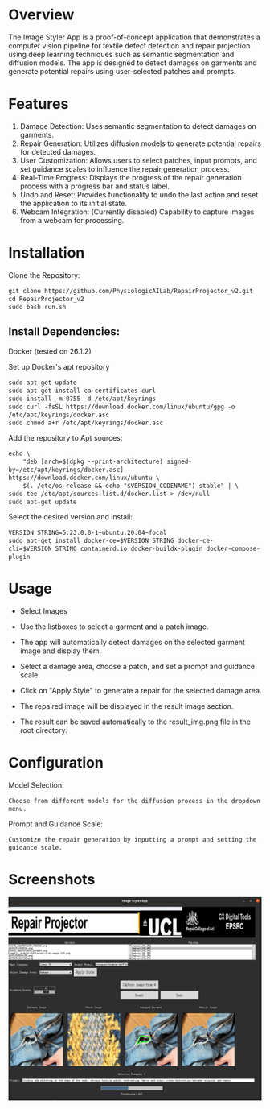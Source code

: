# Overview
The Image Styler App is a proof-of-concept application that demonstrates a computer vision pipeline for textile defect detection and repair projection using deep learning techniques such as semantic segmentation and diffusion models. The app is designed to detect damages on garments and generate potential repairs using user-selected patches and prompts.

# Features
1. Damage Detection: Uses semantic segmentation to detect damages on garments.
2. Repair Generation: Utilizes diffusion models to generate potential repairs for detected damages.
3. User Customization: Allows users to select patches, input prompts, and set guidance scales to influence the repair generation process.
4. Real-Time Progress: Displays the progress of the repair generation process with a progress bar and status label.
5. Undo and Reset: Provides functionality to undo the last action and reset the application to its initial state.
6. Webcam Integration: (Currently disabled) Capability to capture images from a webcam for processing.

# Installation
Clone the Repository:

    git clone https://github.com/PhysiologicAILab/RepairProjector_v2.git
    cd RepairProjector_v2
    sudo bash run.sh


## Install Dependencies:

Docker (tested on 26.1.2)

Set up Docker's apt repository

    sudo apt-get update
    sudo apt-get install ca-certificates curl
    sudo install -m 0755 -d /etc/apt/keyrings
    sudo curl -fsSL https://download.docker.com/linux/ubuntu/gpg -o /etc/apt/keyrings/docker.asc
    sudo chmod a+r /etc/apt/keyrings/docker.asc

Add the repository to Apt sources:

    echo \
        "deb [arch=$(dpkg --print-architecture) signed-by=/etc/apt/keyrings/docker.asc] https://download.docker.com/linux/ubuntu \
        $(. /etc/os-release && echo "$VERSION_CODENAME") stable" | \
    sudo tee /etc/apt/sources.list.d/docker.list > /dev/null
    sudo apt-get update

Select the desired version and install:

    VERSION_STRING=5:23.0.0-1~ubuntu.20.04~focal
    sudo apt-get install docker-ce=$VERSION_STRING docker-ce-cli=$VERSION_STRING containerd.io docker-buildx-plugin docker-compose-plugin




# Usage
- Select Images

- Use the listboxes to select a garment and a patch image.


- The app will automatically detect damages on the selected garment image and display them.


- Select a damage area, choose a patch, and set a prompt and guidance scale.

- Click on "Apply Style" to generate a repair for the selected damage area.



- The repaired image will be displayed in the result image section.
- The result can be saved automatically to the result_img.png file in the root directory.

# Configuration
Model Selection:

    Choose from different models for the diffusion process in the dropdown menu.
Prompt and Guidance Scale:

    Customize the repair generation by inputting a prompt and setting the guidance scale.

# Screenshots

![Main GUI](repairProjector.png?raw=true "Interface")
